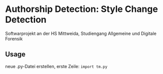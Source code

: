 # Authorship Detection: Style Change Detection
 
Softwarprojekt an der HS Mittweida, Studiengang Allgemeine und Digitale Forensik



## Usage

neue .py-Datei erstellen, erste Zeile: ```import tm.py```
